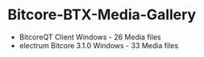 # Bitcore-BTX-Media-Gallery

+ BitcoreQT Client Windows - 26 Media files
+ electrum Bitcore 3.1.0 Windows - 33 Media files
